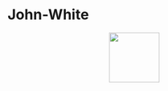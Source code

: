 # John-White

<div id="header" align="center">
  <img src="https://i.giphy.com/media/v1.Y2lkPTc5MGI3NjExenEzc2dqYm10eHBwcW5lcDc2MnI5eDd0dmk1MDYzZ2p6b2kydTQzYSZlcD12MV9pbnRlcm5hbF9naWZfYnlfaWQmY3Q9Zw/Gf5QiP1TWCO8qYKmt7/giphy.gif" width="100"/>
</div>
